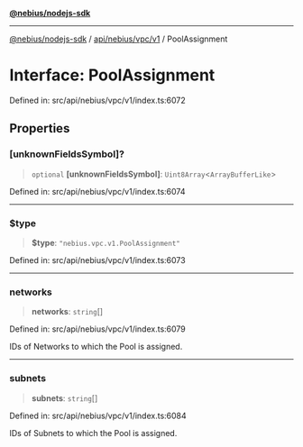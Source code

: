 [**@nebius/nodejs-sdk**](../../../../../README.md)

---

[@nebius/nodejs-sdk](../../../../../README.md) / [api/nebius/vpc/v1](../README.md) / PoolAssignment

# Interface: PoolAssignment

Defined in: src/api/nebius/vpc/v1/index.ts:6072

## Properties

### \[unknownFieldsSymbol\]?

> `optional` **\[unknownFieldsSymbol\]**: `Uint8Array`\<`ArrayBufferLike`\>

Defined in: src/api/nebius/vpc/v1/index.ts:6074

---

### $type

> **$type**: `"nebius.vpc.v1.PoolAssignment"`

Defined in: src/api/nebius/vpc/v1/index.ts:6073

---

### networks

> **networks**: `string`[]

Defined in: src/api/nebius/vpc/v1/index.ts:6079

IDs of Networks to which the Pool is assigned.

---

### subnets

> **subnets**: `string`[]

Defined in: src/api/nebius/vpc/v1/index.ts:6084

IDs of Subnets to which the Pool is assigned.
